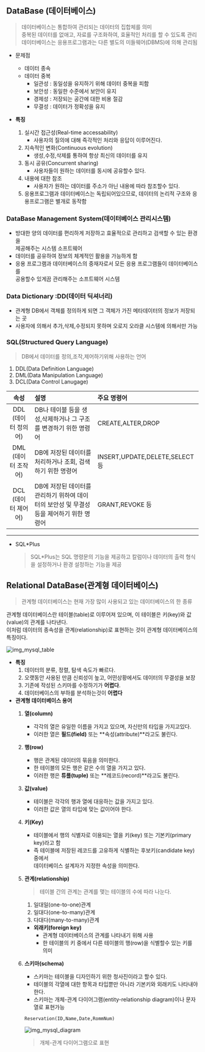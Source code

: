 ## DataBase (데이터베이스)
> 데이터베이스는 통합하여 관리되는 데이터의 집합체를 의미<br>중복된 데이터를 없애고, 자료를 구조화하여, 효율적인 처리를 할 수 있도록 관리<br>데이터베이스는 응용프로그램과는 다른 별도의 미들웨어(DBMS)에 의해 관리됨

- 문제점
    - 데이터 종속
    - 데이터 중복
        - 일관성 : 동일성을 유지하기 위해 데이터 중복을 피함
        - 보안성 : 동일한 수준에서 보안이 유지
        - 경제성 : 저장되는 공간에 대한 비용 절감
        - 무결성 : 데이터가 정확성을 유지

- **특징**
    1. 실시간 접근성(Real-time accessability)
        - 사용자의 질의에 대해 즉각적인 처리와 응답이 이루어진다.
    2. 지속적인 변화(Continuous evolution)
        - 생성,수정,삭제를 통하여 항상 최신의 데이터를 유지
    3. 동시 공유(Concurrent sharing)
        - 사용자들이 원하는 데이터를 동시에 공유할수 있다.
    4. 내용에 대한 참조
        - 사용자가 원하는 데이터를 주소가 아닌 내용에 따라 참조할수 있다.
    5. 응용프로그램과 데이터베이스는 독립되어있으므로, 데이터의 논리적 구조와 응용프로그램은 별개로 동작함

### DataBase Management System(데이터베이스 관리시스템)
- 방대한 양의 데이터를 편리하게 저장하고 효율적으로 관리하고 검색할 수 있는 환경을 
<br>제공해주는 시스템 소프트웨어
- 데이터를 공유하여 정보의 체계적인 활용을 가능하게 함
- 응용 프로그램과 데이터베이스의 중재자로서 모든 응용 프로그램들이 데이터베이스를 <br>공용할수 있게끔 관리해주는 소프트웨어 시스템

### Data Dictionary :DD(데이터 딕셔너리)
- 관계형 DB에서 객체를 정의하게 되면 그 객체가 가진 메타데이터의 정보가 저장되는 곳
- 사용자에 의해서 추가,삭제,수정되지 못하며 오로지 오라클 시스템에 의해서만 가능

### SQL(Structured Query Language)
>DB에서 데이터를 정의,조작,제어하기위해 사용하는 언어
1. DDL(Data Definition Language)
2. DML(Data Manipulation Language)
3. DCL(Data Control Lanugage)

|속성|설명|주요 명령어|
|:---:|:-----|:------|
|DDL<br>(데이터 정의어)|DB나 테이블 등을 생성,삭제하거나 그 구조를 변경하기 위한 명령어|CREATE,ALTER,DROP|
|DML<br>(데이터 조작어)|DB에 저장된 데이터를 처리하거나 조회, 검색하기 위한 명령어|INSERT,UPDATE,DELETE,SELECT 등|
|DCL<br>(데이터 제어어)|DB에 저장된 데이터를 관리하기 위하여 데이터의 보안성 및 무결성 등을 제어하기 위한 명령어|GRANT,REVOKE 등|
---
- SQL*Plus
    > SQL*Plus는 SQL 명령문의 기능을 제공하고 칼럼이나 데이터의 출력 형식을 설정하거나 환경 설정하는 기능을 제공
## Relational DataBase(관계형 데이터베이스) 
> 관계형 데이터베이스는 현재 가장 많이 사용되고 있는 데이터베이스의 한 종류

관계형 데이터베이스란 테이블(table)로 이루어져 있으며, 이 테이블은 키(key)와 값(value)의 관계를 나타낸다.
<br>이처럼 데이터의 종속성을 관계(relationship)로 표현하는 것이 관계형 데이터베이스의 특징이다.

![img_mysql_table](https://user-images.githubusercontent.com/60641307/78740733-831b1e00-7992-11ea-90f6-e55cf7438a39.png)

- **특징**
    1. 데이터의 분류, 정렬, 탐색 속도가 빠르다.
    2. 오랫동안 사용된 만큼 신뢰성이 높고, 어떤상황에서도 데이터의 무결성을 보장
    3. 기존에 작성된 스키마를 수정하기가 **어렵다**.
    4. 데이터베이스의 부하를 분석하는것이 **어렵다**
- **관계형 데이터베이스 용어**
    1. **열(column)**
        - 각각의 열은 유일한 이름을 가지고 있으며, 자신만의 타입을 가지고있다.
        - 이러한 열은 **필드(field)** 또는 **속성(attribute)**라고도 불린다.
    2. **행(row)**
        - 행은 관계된 데이터의 묶음을 의미한다.
        - 한 테이블의 모든 행은 같은 수의 열을 가지고 있다.
        - 이러한 행은 **튜플(tuple)** 또는 **레코드(record)**라고도 불린다.
    3. **값(value)**
        - 테이블은 각각의 행과 열에 대응하는 값을 가지고 있다.
        - 이러한 값은 열의 타입에 맞는 값이어야 한다.
    4. **키(Key)**
        - 테이블에서 행의 식별자로 이용되는 열을 키(key) 또는 기본키(primary key)라고 함
        - 즉 테이블에 저장된 레코드를 고유하게 식별하는 후보키(candidate key) 중에서<br>데이터베이스 설계자가 지정한 속성을 의미한다.
    5. **관계(relationship)**
        >  테이블 간의 관계는 관계를 맺는 테이블의 수에 따라 나눈다.
        1. 일대일(one-to-one)관계
        2. 일대다(one-to-many)관계
        3. 다대다(many-to-many)관계
        - **외래키(foreign key)**
            - 관계형 데이터베이스의 관계를 나타내기 위해 사용
            - 한 테이블의 키 중에서 다른 테이블의 행(row)을 식별할수 있는 키를 의미
    6. **스키마(schema)**
        - 스키마는 테이블을 디자인하기 위한 청사진이라고 할수 있다.
        - 테이블의 각열에 대한 항목과 타입뿐만 아니라 기본키와 외래키도 나타내야 한다.
        - 스키마는 개체-관계 다이어그램(entity-relationship diagram)이나 문자열로 표현가능

        ```
        Reservation(ID,Name,Date,RommNum)
        ```

        ![img_mysql_diagram](https://user-images.githubusercontent.com/60641307/78741405-35071a00-7994-11ea-9cf2-b04b46ca70b7.png)

        >개체-관계 다이어그램으로 표현
